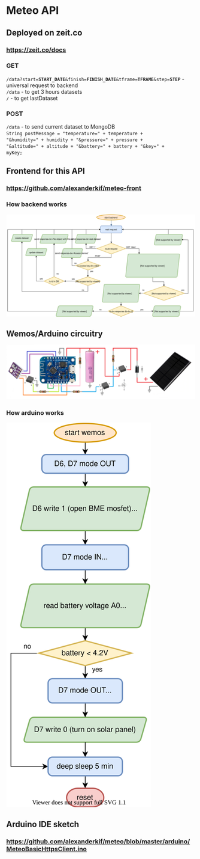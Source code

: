 # Meteo API
## Deployed on zeit.co
### https://zeit.co/docs
### GET
<code>/data?start=<b>START_DATE</b>&finish=<b>FINISH_DATE</b>&tframe=<b>TFRAME</b>&step=<b>STEP</b></code> - universal request to backend<br>
<code>/data</code>  - to get 3 hours datasets<br>
<code>/</code> - to get lastDataset<br>

### POST
<code>/data</code> - to send current dataset to MongoDB<br>
<code>String postMessage = "temperature=" + temperature + "&humidity=" + humidity + "&pressure=" + pressure + "&altitude=" + altitude + "&battery=" + battery + "&key=" + myKey;</code>

## Frontend for this API
### https://github.com/alexanderkif/meteo-front

### How backend works
<img src="backend.svg">

## Wemos/Arduino circuitry
<img src="scema5.png">

### How arduino works
<img src="arduino1.svg">

## Arduino IDE sketch
### https://github.com/alexanderkif/meteo/blob/master/arduino/MeteoBasicHttpsClient.ino
